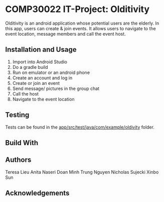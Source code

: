 # COMP30022 IT-Project: Olditivity



Olditivity is an android application whose potential users are the elderly. In this app, users can create & join events. It allows users to navigate to the event location, message members and call the event host.

## Installation and Usage

1. Import into Android Studio
2. Do a gradle build
3. Run on emulator or an android phone
4. Create an account and log in
5. Create or join an event
6. Send message/ pictures in the group chat
7. Call the host
8. Navigate to the event location

## Testing
Tests can be found in the [app/src/test/java/com/example/oldivity](https://github.com/COMP3002218/Oldtivity_server/tree/UI/Oldivity/app/src/test/java/com/example/oldivity) folder.

## Build With

## Authors

  Teresa Lieu
  Anita Naseri
  Doan Minh Trung Nguyen
  Nicholas Sujecki
  Xinbo Sun

## Acknowledgements


